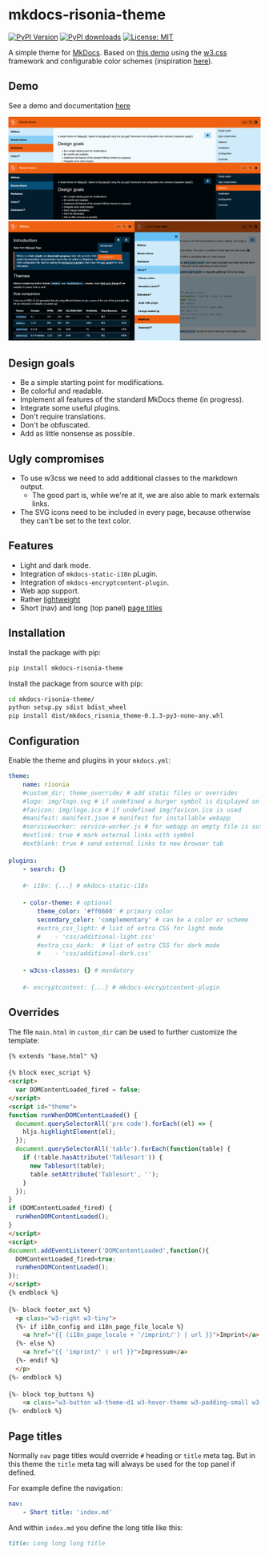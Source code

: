 # mkdocs-risonia-theme

[![PyPI Version](https://img.shields.io/pypi/v/mkdocs-risonia-theme.svg)](https://pypi.org/project/mkdocs-risonia-theme/)
[![PyPI downloads](https://img.shields.io/pypi/dm/mkdocs-risonia-theme.svg)](https://pypi.org/project/mkdocs-risonia-theme)
[![License: MIT](https://img.shields.io/badge/License-MIT-yellow.svg)](https://opensource.org/licenses/MIT) 

A simple theme for [MkDocs](https://www.mkdocs.org/). Based on [this demo](https://www.w3schools.com/w3css/tryw3css_examples_material.htm) 
using the [w3.css](https://www.w3schools.com/w3css/) framework and configurable color schemes
(inspiration [here](https://www.w3schools.com/colors/colors_schemes.asp)).

## Demo

See a demo and documentation [here](https://unverbuggt.xn--rthlein-n2a.de/risonia/en/)

![](https://github.com/unverbuggt/mkdocs-risonia-theme/raw/main/screen_big.png)
![](https://github.com/unverbuggt/mkdocs-risonia-theme/raw/main/screen_small.png)

## Design goals

* Be a simple starting point for modifications.
* Be colorful and readable.
* Implement all features of the standard MkDocs theme (in progress).
* Integrate some useful plugins.
* Don't require translations.
* Don't be obfuscated.
* Add as little nonsense as possible.

## Ugly compromises

* To use w3css we need to add additional classes to the markdown output.
    * The good part is, while we're at it, we are also able to mark externals links.
* The SVG icons need to be included in every page, because otherwise they can't be set to the text color.

## Features

* Light and dark mode.
* Integration of `mkdocs-static-i18n` pLugin.
* Integration of `mkdocs-encryptcontent-plugin`.
* Web app support.
* Rather [lightweight](https://unverbuggt.xn--rthlein-n2a.de/risonia/en/mkdocs/#size-comparison)
* Short (nav) and long (top panel) [page titles](#page-titles)

## Installation

Install the package with pip:

```bash
pip install mkdocs-risonia-theme
```

Install the package from source with pip:

```bash
cd mkdocs-risonia-theme/
python setup.py sdist bdist_wheel
pip install dist/mkdocs_risonia_theme-0.1.3-py3-none-any.whl
```

## Configuration

Enable the theme and plugins in your `mkdocs.yml`:

```yaml
theme:
    name: risonia
    #custom_dir: theme_override/ # add static files or overrides
    #logo: img/logo.svg # if undefined a burger symbol is displayed on mobile devices
    #favicon: img/logo.ico # if undefined img/favicon.ico is used
    #manifest: manifest.json # manifest for installable webapp
    #serviceworker: service-worker.js # for webapp an empty file is sufficient
    #extlink: true # mark external links with symbol
    #extblank: true # send external links to new browser tab
    
plugins:
    - search: {}

    #- i18n: {...} # mkdocs-static-i18n

    - color-theme: # optional
        theme_color: '#ff6600' # primary color
        secondary_color: 'complementary' # can be a color or scheme
        #extra_css_light: # list of extra CSS for light mode
        #    - 'css/additional-light.css'
        #extra_css_dark:  # list of extra CSS for dark mode
        #    - 'css/additional-dark.css'

    - w3css-classes: {} # mandatory

    #- encryptcontent: {...} # mkdocs-encryptcontent-plugin
```

## Overrides

The file `main.html` in `custom_dir` can be used to further customize the template:

```html
{% extends "base.html" %}

{% block exec_script %}
<script>
  var DOMContentLoaded_fired = false;
</script>
<script id="theme">
function runWhenDOMContentLoaded() {
  document.querySelectorAll('pre code').forEach((el) => {
    hljs.highlightElement(el);
  });
  document.querySelectorAll('table').forEach(function(table) {
    if (!table.hasAttribute('Tablesort')) {
      new Tablesort(table);
      table.setAttribute('Tablesort', '');
    }
  });
}
if (DOMContentLoaded_fired) {
  runWhenDOMContentLoaded();
}
</script>
<script>
document.addEventListener('DOMContentLoaded',function(){
  DOMContentLoaded_fired=true;
  runWhenDOMContentLoaded();
});
</script>
{% endblock %}

{%- block footer_ext %}
  <p class="w3-right w3-tiny">
  {%- if i18n_config and i18n_page_file_locale %}
    <a href="{{ (i18n_page_locale + '/imprint/') | url }}">Imprint</a>
  {%- else %}
    <a href="{{ 'imprint/' | url }}">Impressum</a>
  {%- endif %}
  </p>
{%- endblock %}

{%- block top_buttons %}
    <a class="w3-button w3-theme-d1 w3-hover-theme w3-padding-small w3-right no-print" href="{{ config.repo_url }}" target="_blank">&lt;/&gt;</a> 
{%- endblock %}
```

## Page titles

Normally `nav` page titles would override `#` heading or `title` meta tag.
But in this theme the `title` meta tag will always be used for the top panel if defined.

For example define the navigation:

```yaml
nav:
    - Short title: 'index.md'
```

And within `index.md` you define the long title like this:

```markdown
title: Long long long title
```